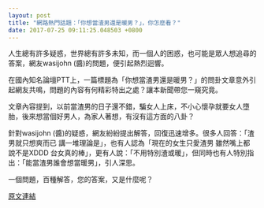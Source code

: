 ```yaml
---
layout: post
title: "網路熱門話題：「你想當渣男還是暖男？」，你怎麼看？"
date: 2017-07-25 09:11:25.048503 +0800
---
```


人生總有許多疑惑，世界總有許多未知，而一個人的困惑，也可能是眾人想追尋的答案，網友wasijohn (醬)的問題，便引起熱烈迴響。

在國內知名論壇PTT上，一篇標題為「你想當渣男還是暖男？」的問卦文章意外引起網友共鳴，問題的內容有何精彩特出之處？讓本新聞帶您一窺究竟。

文章內容提到，以前當渣男的日子還不錯，騙女人上床，不小心懷孕就要女人墮胎，後來想當個好男人，為家人著想，有沒有這方面的八卦？

針對wasijohn (醬)的疑惑，網友紛紛提出解答，回復迅速增多。很多人回答：「渣男就只想爽而已 講一堆理論是」，也有人認為「現在的女生只愛渣男 雖然嘴上都說不是XDDD 台女真的棒」，更有人說：「不用特別渣或暖」，但同時也有人特別指出：「能當渣男誰會想當暖男」，引人深思。

一個問題，百種解答，您的答案，又是什麼呢？

<a href = "https://www.ptt.cc/bbs/Gossiping/M.1500922453.A.C03.html">原文連結</a>

